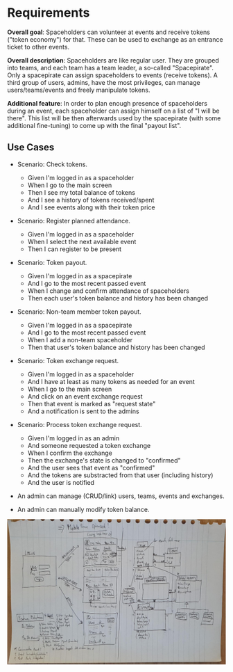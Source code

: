 # Requirements

**Overall goal**: Spaceholders can volunteer at events and receive tokens ("token economy") for that.
These can be used to exchange as an entrance ticket to other events.

**Overall description**: Spaceholders are like regular user. They are grouped into teams, and each team
has a team leader, a so-called "Spacepirate". Only a spacepirate can assign spaceholders to events (receive tokens).
A third group of users, admins, have the most privileges, can manage users/teams/events and freely manipulate tokens.

**Additional feature**: In order to plan enough presence of spaceholders during an event, each spaceholder can assign
himself on a list of "I will be there". This list will be then afterwards used by the spacepirate (with some additional
fine-tuning) to come up with the final "payout list".

## Use Cases

* Scenario: Check tokens.
    * Given I'm logged in as a spaceholder
    * When I go to the main screen
    * Then I see my total balance of tokens
    * And I see a history of tokens received/spent
    * And I see events along with their token price

* Scenario: Register planned attendance.
    * Given I'm logged in as a spaceholder
    * When I select the next available event
    * Then I can register to be present

* Scenario: Token payout.
    * Given I'm logged in as a spacepirate
    * And I go to the most recent passed event
    * When I change and confirm attendance of spaceholders
    * Then each user's token balance and history has been changed

* Scenario: Non-team member token payout.
    * Given I'm logged in as a spacepirate
    * And I go to the most recent passed event
    * When I add a non-team spaceholder
    * Then that user's token balance and history has been changed

* Scenario: Token exchange request.
    * Given I'm logged in as a spaceholder
    * And I have at least as many tokens as needed for an event
    * When I go to the main screen
    * And click on an event exchange request
    * Then that event is marked as "request state"
    * And a notification is sent to the admins

* Scenario: Process token exchange request.
    * Given I'm logged in as an admin
    * And someone requested a token exchange
    * When I confirm the exchange
    * Then the exchange's state is changed to "confirmed"
    * And the user sees that event as "confirmed"
    * And the tokens are substracted from that user (including history)
    * And the user is notified

* An admin can manage (CRUD/link) users, teams, events and exchanges.
* An admin can manually modify token balance.

![Sketch 1](sketch1.jpg "A first sketch")
